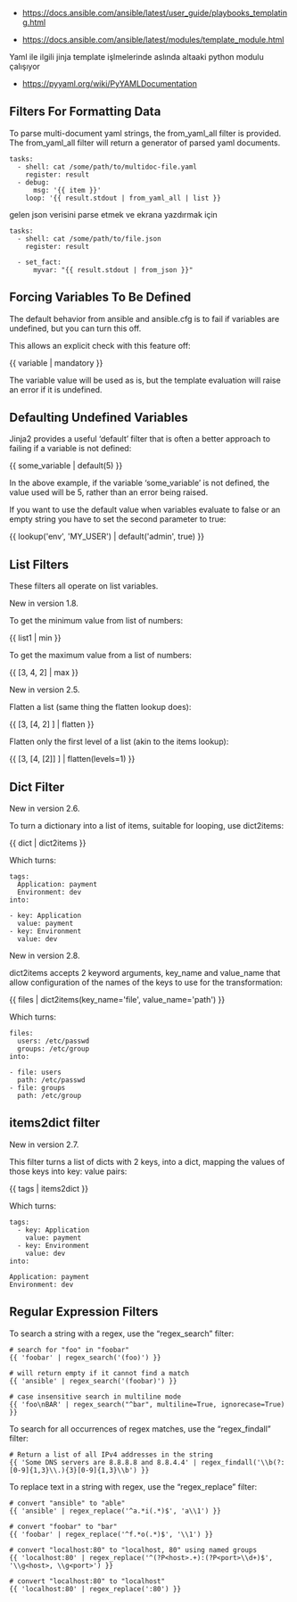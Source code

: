- https://docs.ansible.com/ansible/latest/user_guide/playbooks_templating.html

- https://docs.ansible.com/ansible/latest/modules/template_module.html

Yaml ile ilgili jinja template işlmelerinde aslında altaaki python modulu çalışıyor
- https://pyyaml.org/wiki/PyYAMLDocumentation


## Filters For Formatting Data

To parse multi-document yaml strings, the from_yaml_all filter is provided. The from_yaml_all filter will return a generator of parsed yaml documents.

```
tasks:
  - shell: cat /some/path/to/multidoc-file.yaml
    register: result
  - debug:
      msg: '{{ item }}'
    loop: '{{ result.stdout | from_yaml_all | list }}
```

gelen json verisini parse etmek ve ekrana yazdırmak için

```
tasks:
  - shell: cat /some/path/to/file.json
    register: result

  - set_fact:
      myvar: "{{ result.stdout | from_json }}"
```

## Forcing Variables To Be Defined
The default behavior from ansible and ansible.cfg is to fail if variables are undefined, but you can turn this off.

This allows an explicit check with this feature off:

{{ variable | mandatory }}

The variable value will be used as is, but the template evaluation will raise an error if it is undefined.

## Defaulting Undefined Variables

Jinja2 provides a useful ‘default’ filter that is often a better approach to failing if a variable is not defined:

{{ some_variable | default(5) }}

In the above example, if the variable ‘some_variable’ is not defined, the value used will be 5, rather than an error being raised.

If you want to use the default value when variables evaluate to false or an empty string you have to set the second parameter to true:

{{ lookup('env', 'MY_USER') | default('admin', true) }}


## List Filters
These filters all operate on list variables.

New in version 1.8.

To get the minimum value from list of numbers:

{{ list1 | min }}

To get the maximum value from a list of numbers:

{{ [3, 4, 2] | max }}

New in version 2.5.

Flatten a list (same thing the flatten lookup does):

{{ [3, [4, 2] ] | flatten }}

Flatten only the first level of a list (akin to the items lookup):

{{ [3, [4, [2]] ] | flatten(levels=1) }}


## Dict Filter
New in version 2.6.

To turn a dictionary into a list of items, suitable for looping, use dict2items:

{{ dict | dict2items }}

Which turns:
```
tags:
  Application: payment
  Environment: dev
into:

- key: Application
  value: payment
- key: Environment
  value: dev
  ```

New in version 2.8.

dict2items accepts 2 keyword arguments, key_name and value_name that allow configuration of the names of the keys to use for the transformation:

{{ files | dict2items(key_name='file', value_name='path') }}

Which turns:
```
files:
  users: /etc/passwd
  groups: /etc/group
into:

- file: users
  path: /etc/passwd
- file: groups
  path: /etc/group
  ```
## items2dict filter
New in version 2.7.

This filter turns a list of dicts with 2 keys, into a dict, mapping the values of those keys into key: value pairs:

{{ tags | items2dict }}

Which turns:
```
tags:
  - key: Application
    value: payment
  - key: Environment
    value: dev
into:

Application: payment
Environment: dev

```
## Regular Expression Filters

To search a string with a regex, use the “regex_search” filter:

```
# search for "foo" in "foobar"
{{ 'foobar' | regex_search('(foo)') }}

# will return empty if it cannot find a match
{{ 'ansible' | regex_search('(foobar)') }}

# case insensitive search in multiline mode
{{ 'foo\nBAR' | regex_search("^bar", multiline=True, ignorecase=True) }}
```
To search for all occurrences of regex matches, use the “regex_findall” filter:

```
# Return a list of all IPv4 addresses in the string
{{ 'Some DNS servers are 8.8.8.8 and 8.8.4.4' | regex_findall('\\b(?:[0-9]{1,3}\\.){3}[0-9]{1,3}\\b') }}
```
To replace text in a string with regex, use the “regex_replace” filter:
```
# convert "ansible" to "able"
{{ 'ansible' | regex_replace('^a.*i(.*)$', 'a\\1') }}

# convert "foobar" to "bar"
{{ 'foobar' | regex_replace('^f.*o(.*)$', '\\1') }}

# convert "localhost:80" to "localhost, 80" using named groups
{{ 'localhost:80' | regex_replace('^(?P<host>.+):(?P<port>\\d+)$', '\\g<host>, \\g<port>') }}

# convert "localhost:80" to "localhost"
{{ 'localhost:80' | regex_replace(':80') }}
```